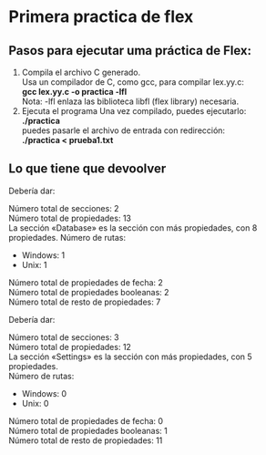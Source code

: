 # Primera practica de flex

## Pasos para ejecutar uma práctica de Flex:
1. Compila el archivo C generado.<br>
   Usa un compilador de C, como gcc, para compilar lex.yy.c:<br>
      **gcc lex.yy.c -o practica -lfl**<br>
      Nota: -lfl enlaza las biblioteca libfl (flex library) necesaria.
2. Ejecuta el programa
   Una vez compilado, puedes ejecutarlo:<br>
   **./practica**<br>
   puedes pasarle el archivo de entrada con redirección:<br>
   **./practica < prueba1.txt**
   
## Lo que tiene que devoolver

Debería dar:

Número total de secciones: 2<br>
Número total de propiedades: 13<br>
La sección «Database» es la sección con más propiedades, con 8 propiedades.
Número de rutas:
  - Windows: 1
  - Unix: 1<br>
  
Número total de propiedades de fecha: 2<br>
Número total de propiedades booleanas: 2<br>
Número total de resto de propiedades: 7<br>

Debería dar:

Número total de secciones: 3<br>
Número total de propiedades: 12<br>
La sección «Settings» es la sección con más propiedades, con 5 propiedades.<br>
Número de rutas:
  - Windows: 0
  - Unix: 0
    
Número total de propiedades de fecha: 0<br>
Número total de propiedades booleanas: 1<br>
Número total de resto de propiedades: 11<br>
